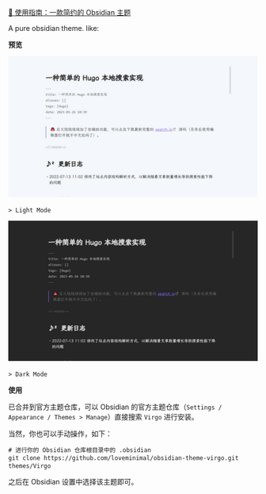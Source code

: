 [📘 使用指南：一款简约的 Obsidian 主题](https://aituyaa.com/%E4%B8%80%E6%AC%BE%E7%AE%80%E7%BA%A6%E7%9A%84-obsidian-%E4%B8%BB%E9%A2%98/)

A pure obsidian theme. like:

**预览**

![](assets/screenshot.png)

`> Light Mode`

![](assets/screenshot-dark.png)

`> Dark Mode`

**使用**

已合并到官方主题仓库，可以 Obsidian 的官方主题仓库（`Settings / Appearance / Themes > Manage`）直接搜索 `Virgo` 进行安装。

当然，你也可以手动操作，如下：

```
# 进行你的 Obsidian 仓库根目录中的 .obsidian
git clone https://github.com/loveminimal/obsidian-theme-virgo.git themes/Virgo
```

之后在 Obsidian 设置中选择该主题即可。
